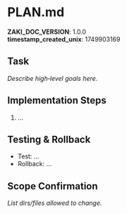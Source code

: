 
# PLAN.md

**ZAKI_DOC_VERSION**: 1.0.0  
**timestamp_created_unix**: 1749903169

## Task
_Describe high‑level goals here._

## Implementation Steps
1. …

## Testing & Rollback
* Test: …
* Rollback: …

## Scope Confirmation
_List dirs/files allowed to change._
